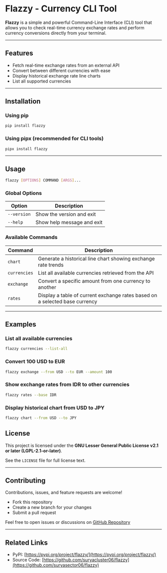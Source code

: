 # Flazzy - Currency CLI Tool

**Flazzy** is a simple and powerful Command-Line Interface (CLI) tool that allows you to check real-time currency exchange rates and perform currency conversions directly from your terminal.

---

##  Features

- Fetch real-time exchange rates from an external API
- Convert between different currencies with ease
- Display historical exchange rate line charts
- List all supported currencies

---

##  Installation

### Using pip

```bash
pip install flazzy
```

### Using pipx (recommended for CLI tools)

```bash
pipx install flazzy
```

---

##  Usage

```bash
flazzy [OPTIONS] COMMAND [ARGS]...
```

### Global Options

| Option      | Description                |
| ----------- | -------------------------- |
| `--version` | Show the version and exit  |
| `--help`    | Show help message and exit |

### Available Commands

| Command      | Description                                                                 |
| ------------ | --------------------------------------------------------------------------- |
| `chart`      | Generate a historical line chart showing exchange rate trends               |
| `currencies` | List all available currencies retrieved from the API                        |
| `exchange`   | Convert a specific amount from one currency to another                      |
| `rates`      | Display a table of current exchange rates based on a selected base currency |

---

##  Examples

### List all available currencies

```bash
flazzy currencies --list-all
```

### Convert 100 USD to EUR

```bash
flazzy exchange --from USD --to EUR --amount 100
```

### Show exchange rates from IDR to other currencies

```bash
flazzy rates --base IDR
```

### Display historical chart from USD to JPY

```bash
flazzy chart --from USD --to JPY
```

##  License

This project is licensed under the **GNU Lesser General Public License v2.1 or later (LGPL-2.1-or-later)**.

See the `LICENSE` file for full license text.

---

##  Contributing

Contributions, issues, and feature requests are welcome!

- Fork this repository
- Create a new branch for your changes
- Submit a pull request

 Feel free to open issues or discussions on [GitHub Repository](https://github.com/suryasector06/flazzy)

---

##  Related Links

-  PyPI: [https://pypi.org/project/flazzy/](https://pypi.org/project/flazzy/)
-  Source Code: [https://github.com/suryacluster06/flazzy](https://github.com/suryasector06/flazzy)
